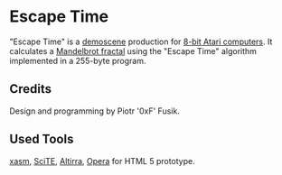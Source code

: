 Escape Time
===========

"Escape Time" is a
[demoscene](http://en.wikipedia.org/wiki/Demoscene) production for 
[8-bit Atari computers](http://en.wikipedia.org/wiki/Atari_8-bit_family).
It calculates a
[Mandelbrot fractal](https://en.wikipedia.org/wiki/Mandelbrot_set)
using the "Escape Time" algorithm implemented in a 255-byte program.

Credits
-------

Design and programming by Piotr '0xF' Fusik.

Used Tools
----------

[xasm](http://xasm.atari.org), [SciTE](http://scintilla.org/SciTE.html),
[Altirra](http://www.virtualdub.org/altirra.html),
[Opera](https://www.opera.com) for HTML 5 prototype.
